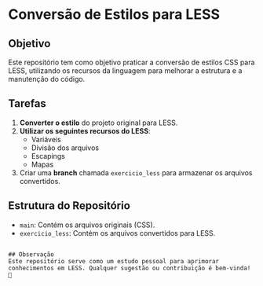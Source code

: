 # Conversão de Estilos para LESS

## Objetivo
Este repositório tem como objetivo praticar a conversão de estilos CSS para LESS, utilizando os recursos da linguagem para melhorar a estrutura e a manutenção do código.

## Tarefas
1. **Converter o estilo** do projeto original para LESS.
2. **Utilizar os seguintes recursos do LESS**:
   - Variáveis
   - Divisão dos arquivos
   - Escapings
   - Mapas
3. Criar uma **branch** chamada `exercicio_less` para armazenar os arquivos convertidos.

## Estrutura do Repositório
- `main`: Contém os arquivos originais (CSS).
- `exercicio_less`: Contém os arquivos convertidos para LESS.


```

## Observação
Este repositório serve como um estudo pessoal para aprimorar conhecimentos em LESS. Qualquer sugestão ou contribuição é bem-vinda! 🚀

